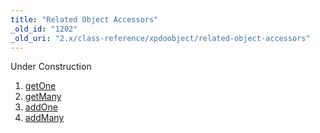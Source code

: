 ```yaml
---
title: "Related Object Accessors"
_old_id: "1202"
_old_uri: "2.x/class-reference/xpdoobject/related-object-accessors"
---
```


Under Construction

1. [getOne](/xpdo/2.x/class-reference/xpdoobject/related-object-accessors/getone)
2. [getMany](/xpdo/2.x/class-reference/xpdoobject/related-object-accessors/getmany)
3. [addOne](/xpdo/2.x/class-reference/xpdoobject/related-object-accessors/addone)
4. [addMany](/xpdo/2.x/class-reference/xpdoobject/related-object-accessors/addmany)